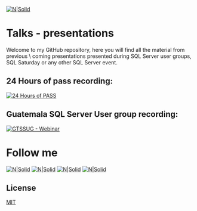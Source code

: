 [![N|Solid](http://dbamastery.com/wp-content/uploads/2019/01/cropped-Screen-Shot-2019-01-15-at-9.06.49-PM-1-1.png)](http://dbamastery.com/)

# Talks - presentations

Welcome to my GitHub repository, here you will find all the material from previous \ coming presentations presented during SQL Server user groups, SQL Saturday or any other SQL Server event.

## 24 Hours of pass recording:  
[![24 Hours of PASS](https://img.youtube.com/vi/Nv3G-XhPvi4/hqdefault.jpg)](https://youtu.be/Nv3G-XhPvi4 "24 Hours of PASS - Carlos Robles")

## Guatemala SQL Server User group recording:
[![GTSSUG - Webinar](https://img.youtube.com/vi/rjxMsaS8tSs/hqdefault.jpg)](https://youtu.be/rjxMsaS8tSs "GTSSUG - Webinar")

# Follow me
[![N|Solid](http://dbamastery.com/wp-content/uploads/2018/08/if_twitter_circle_color_107170.png)](https://twitter.com/dbamastery) [![N|Solid](http://dbamastery.com/wp-content/uploads/2018/08/if_github_circle_black_107161.png)](https://github.com/dbamaster) [![N|Solid](http://dbamastery.com/wp-content/uploads/2018/08/if_linkedin_circle_color_107178.png)](https://www.linkedin.com/in/croblesdba/) [![N|Solid](http://dbamastery.com/wp-content/uploads/2018/08/if_browser_1055104.png)](http://dbamastery.com/)

## License
[MIT](/LICENSE.md)

[blog]: <http://dbamastery.com/>
